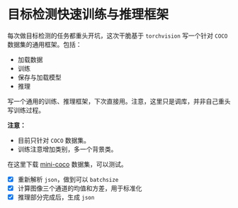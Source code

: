 # 目标检测快速训练与推理框架

每次做目标检测的任务都重头开坑，这次干脆基于 `torchvision` 写一个针对 `COCO` 数据集的通用框架。包括：

- 加载数据
- 训练
- 保存与加载模型
- 推理

写一个通用的训练、推理框架，下次直接用。注意，这里只是调库，并非自己重头写训练过程。

**注意：**

- 目前只针对 `COCO` 数据集。
- 训练注意增加类别，多一个背景类。

在这里下载 [mini-coco](https://github.com/chongruo/tiny-coco) 数据集，可以测试。

- [x] 重新解析 `json`，做到可以 `batchsize`
- [x] 计算图像三个通道的均值和方差，用于标准化
- [x] 推理部分完成后，生成 `json`